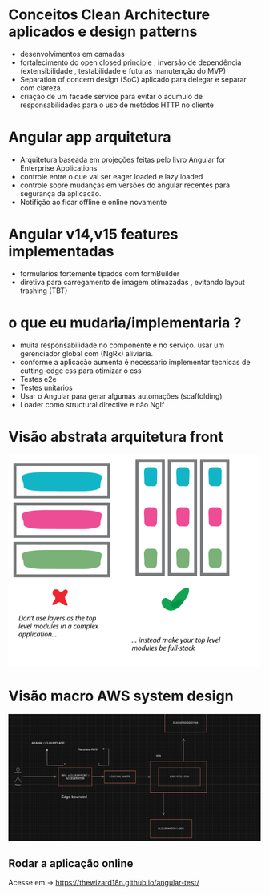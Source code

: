 # Conceitos Clean Architecture aplicados e design patterns
 - desenvolvimentos em camadas
 - fortalecimento do open closed principle , inversão de dependência (extensibilidade , testabilidade e futuras manutenção do MVP)
 - Separation of concern design (SoC) aplicado para delegar e separar com clareza.
 - criação de um facade service para evitar o acumulo de responsabilidades para o uso de metódos HTTP no cliente

# Angular app arquitetura
 - Arquitetura baseada em projeções feitas pelo livro Angular for Enterprise Applications
 - controle entre o que vai ser eager loaded e lazy loaded
 - controle sobre mudanças em versões do angular recentes para segurança da aplicacão.
 - Notifição ao ficar offline e online novamente

# Angular v14,v15 features implementadas
 - formularios fortemente tipados com formBuilder
 - diretiva para carregamento de imagem otimazadas , evitando layout trashing (TBT)

# o que eu mudaria/implementaria ?
 - muita responsabilidade no componente e no serviço. usar um gerenciador global com (NgRx) aliviaria.
 - conforme a aplicação aumenta é necessario implementar tecnicas de cutting-edge css para otimizar o css
 - Testes e2e
 - Testes unitarios
 - Usar o Angular para gerar algumas automações (scaffolding)
 - Loader como structural directive e não NgIf


# Visão abstrata arquitetura front

<p align="center">
  <img alt="front" src="./Screenshot 2024-06-30 at 00.59.44.png"  >
</p>

# Visão macro AWS system design

<p align="center">
  <img alt="aws" src="./Screenshot 2024-06-25 at 14.26.19.png"  >
</p>

## Rodar a aplicação online

Acesse em -> https://thewizard18n.github.io/angular-test/
